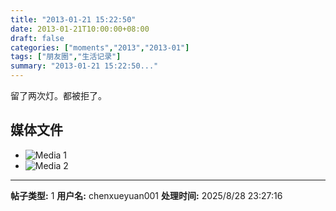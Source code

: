 ```yaml
---
title: "2013-01-21 15:22:50"
date: 2013-01-21T10:00:00+08:00
draft: false
categories: ["moments","2013","2013-01"]
tags: ["朋友圈","生活记录"]
summary: "2013-01-21 15:22:50..."
---
```


留了两次灯。都被拒了。

## 媒体文件

- ![Media 1](/Moments/photos/2013-01-21/201301211522500.jpg)
- ![Media 2](/Moments/photos/2013-01-21/201301211522501.jpg)

---

**帖子类型:** 1
**用户名:** chenxueyuan001
**处理时间:** 2025/8/28 23:27:16